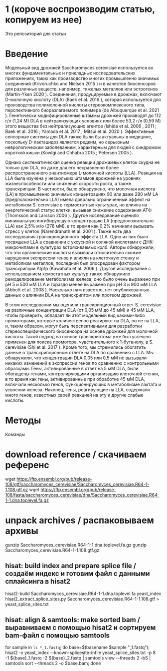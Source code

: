 # 1 (короче воспроизводим статью, копируем из нее)
Это репозиторий для статьи
# Введение
Модельный вид дрожжей Saccharomyces cerevisiae используется во многих фундаментальных и прикладных исследовательских приложениях, таких как производство многих промышленно значимых соединений (Krivoruchko and Nielsen 2015 ) и в качестве биосенсоров для различных веществ, например, тяжелых металлов или эстрогенов (Martin-Yken 2020 ). Соединения, продуцируемые в дрожжах, включают D-молочную кислоту (DLA) (Baek et al. 2016 ), которая используется для производства полимолочной кислоты стереокомплексного типа, перспективного биоразлагаемого полимера (de Albuquerque et al. 2021 ). Генетически модифицированные штаммы дрожжей производят до 112 г/л (1,24 М) DLA в нейтрализующих условиях или более 53,2 г/л (0,59 М) этого вещества без нейтрализующих агентов (Ishida et al. 2006 , 2011 ; Baek et al. 2016 ; Yamada et al. 2017 ; Mitsui et al. 2020 ). Эффективные сенсорные системы для DLA также были бы актуальны в медицине, поскольку D-лактацидоз является редким, но серьезным неврологическим заболеванием, характерным для людей с синдромом короткой кишки (Kowlgi and Chhabra 2015 ; Petersen 2005 ).

Однако систематическая оценка реакции дрожжевых клеток скудна не только для DLA, но даже для его несравненно более распространенного энантиомера L-молочной кислоты (LLA). Реакция на LLA была изучена у нескольких штаммов дрожжей на уровнях жизнеспособности или снижения скорости роста, а также транскрипции. В частности, было обнаружено, что молочная кислота (LA) в промышленно значимых концентрациях 90 или даже 280 мМ LA (предположительно LLA) имела довольно ограниченный эффект на метаболизм S. cerevisiae в термостатных культурах, но влияла на энергетический статус клетки, вызывая снижение содержания АТФ (Thomsson and Larsson 2006 ). Другое исследование оценило минимальную ингибирующую концентрацию LA (предположительно LLA) как 2,5% м/о (278 мМ), в то время как 0,2% начинали вызывать стресс у клеток (Narendranath et al. 2001 ). Также есть два исследования транскрипционного эффекта LLA. Одно из них было посвящено LLA в сравнении с уксусной и соляной кислотами с ДНК-микрочипами в культурах встряхиваемых колб. Авторы обнаружили, что эти органические кислоты вызывали относительно схожие нарушения экспрессии генов и влияли на клеточную стенку и метаболизм металлов; последний был опосредован фактором транскрипции Atp1p (Kawahata et al. 2006 ). Другое исследование с использованием хемостатных культур также обнаружило ремоделирование метаболизма железа; оно было очень выражено при pH 5 и 500 мМ LLA и гораздо менее выражено при pH 3 и 900 мМ LLA (Abbott et al. 2008 ). Насколько нам известно, нет опубликованных данных о влиянии DLA на транскриптом или протеом дрожжей.

В этом исследовании мы оценили транскрипционный ответ S. cerevisiae на различные концентрации DLA (от 0,05 мМ до 45 мМ) и 45 мМ LLA, чтобы проверить, обладает ли этот модельный вид какими-либо промоторами, которые количественно реагируют на DLA, но не на LLA, и, таким образом, могут быть перспективными для разработки стереоспецифического биосенсора на основе дрожжей для молочной кислоты. Такой подход на основе транскриптома уже был успешно применен для поиска промотора, чувствительного к 1-бутанолу, в S. cerevisiae (Shi et al. 2017 ). Кроме того, мы стремились обогатить данные о транскрипционном ответе на DLA по сравнению с LLA. Мы обнаружили, что концентрации DLA 0,05 или 0,5 мМ не вызывали никаких изменений в экспрессии генов по сравнению с контрольными образцами. Гены, активированные в ответ на 5 мМ DLA, были обогащены генами, контролирующими организацию клеточной стенки, в то время как гены, активированные при обработке 45 мМ DLA, включали несколько генов, функционирующих в метаболизме лактата и усвоении железа. Наконец, гены, реагирующие на LLA, содержали много генов, известных своей реакцией на эту и другие слабые кислоты.


# Методы
Команды

# download reference / скачиваем референс
wget https://ftp.ensembl.org/pub/release-108/gtf/saccharomyces_cerevisiae/Saccharomyces_cerevisiae.R64-1-1.108.gtf.gz
wget https://ftp.ensembl.org/pub/release-108/fasta/saccharomyces_cerevisiae/dna/Saccharomyces_cerevisiae.R64-1-1.dna.toplevel.fa.gz
# unpack archives / распаковываем архивы
gunzip Saccharomyces_cerevisiae.R64-1-1.dna.toplevel.fa.gz
gunzip Saccharomyces_cerevisiae.R64-1-1.108.gtf.gz
## hisat: build index and prepare splice file / создаём индекс и готовим файл с данными сплайсинга в hisat2
hisat2-build Saccharomyces_cerevisiae.R64-1-1.dna.toplevel.fa yeast_index
hisat2_extract_splice_sites.py Saccharomyces_cerevisiae.R64-1-1.108.gtf > yeast_splice_sites.txt
## hisat: align & samtools: make sorted bam / выравниваем с помощью hisat2 и сортируем bam-файл с помощью samtools
for sample in `ls *_1.fastq`; do base=$(basename $sample "_1.fastq"); \
hisat2 -x yeast_index --known-splicesite-infile yeast_splice_sites.txt -p 8 \
-1 ${base}_1.fastq -2 ${base}_2.fastq | samtools view --threads 2 -bS | samtools sort --threads 2 -o $base.bam; done
